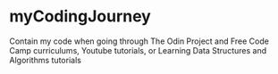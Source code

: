 # myCodingJourney
Contain my code when going through The Odin Project and Free Code Camp curriculums, Youtube tutorials, or Learning Data Structures and Algorithms tutorials
